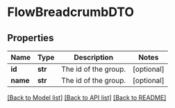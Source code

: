 # FlowBreadcrumbDTO

## Properties
Name | Type | Description | Notes
------------ | ------------- | ------------- | -------------
**id** | **str** | The id of the group. | [optional] 
**name** | **str** | The id of the group. | [optional] 

[[Back to Model list]](../README.md#documentation-for-models) [[Back to API list]](../README.md#documentation-for-api-endpoints) [[Back to README]](../README.md)


